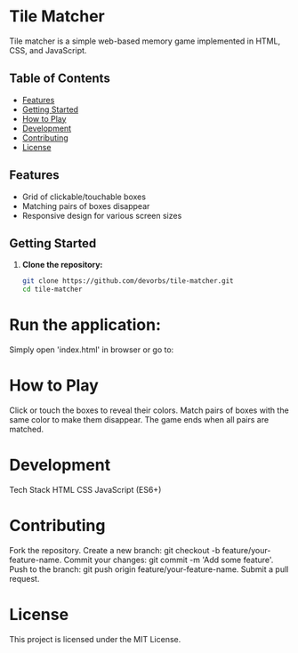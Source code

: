 # Tile Matcher

Tile matcher is a simple web-based memory game implemented in HTML, CSS, and JavaScript.

## Table of Contents
- [Features](#features)
- [Getting Started](#getting-started)
- [How to Play](#how-to-play)
- [Development](#development)
- [Contributing](#contributing)
- [License](#license)

## Features
- Grid of clickable/touchable boxes
- Matching pairs of boxes disappear
- Responsive design for various screen sizes

## Getting Started

1. **Clone the repository:**
   ```bash
   git clone https://github.com/devorbs/tile-matcher.git
   cd tile-matcher

# Run the application:
Simply open 'index.html' in browser or go to: 

# How to Play
Click or touch the boxes to reveal their colors.
Match pairs of boxes with the same color to make them disappear.
The game ends when all pairs are matched.

# Development
Tech Stack
HTML
CSS
JavaScript (ES6+)

# Contributing
Fork the repository.
Create a new branch: git checkout -b feature/your-feature-name.
Commit your changes: git commit -m 'Add some feature'.
Push to the branch: git push origin feature/your-feature-name.
Submit a pull request.

# License
This project is licensed under the MIT License.

